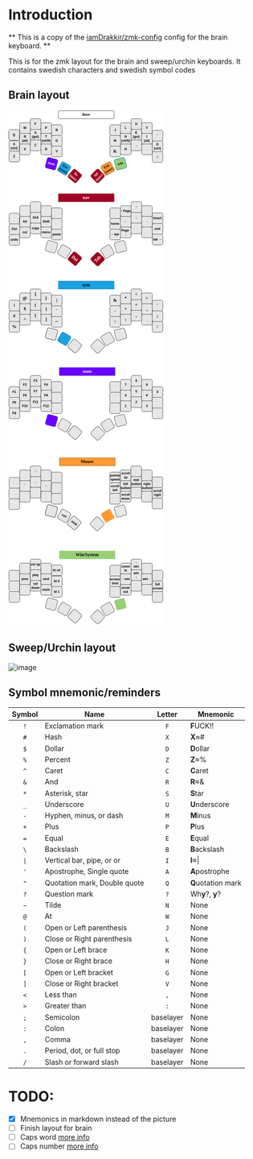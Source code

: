 # Introduction
** This is a copy of the [iamDrakkir/zmk-config](https://github.com/iamDrakkir/zmk-config) config for the brain keyboard. **

This is for the zmk layout for the brain and sweep/urchin keyboards.
It contains swedish characters and swedish symbol codes

## Brain layout

![image](docs/export/brain.png)

## Sweep/Urchin layout

![image](docs/export/sweep.png)

## Symbol mnemonic/reminders
| Symbol | Name                         |  Letter   | Mnemonic           |
| :----: | ---------------------------- | :-------: | ------------------ |
|  `!`   | Exclamation mark             |    `F`    | **F**UCK!!         |
|  `#`   | Hash                         |    `X`    | **X**≈#            |
|  `$`   | Dollar                       |    `D`    | **D**ollar         |
|  `%`   | Percent                      |    `Z`    | **Z**≈%            |
|  `^`   | Caret                        |    `C`    | **C**aret          |
|  `&`   | And                          |    `R`    | **R**≈&            |
|  `*`   | Asterisk, star               |    `S`    | **S**tar           |
|  `_`   | Underscore                   |    `U`    | **U**nderscore     |
|  `-`   | Hyphen, minus, or dash       |    `M`    | **M**inus          |
|  `+`   | Plus                         |    `P`    | **P**lus           |
|  `=`   | Equal                        |    `E`    | **E**qual          |
|  `\`   | Backslash                    |    `B`    | **B**ackslash      |
|  `\|`  | Vertical bar, pipe, or or    |    `I`    | **I**≈\|           |
|  `'`   | Apostrophe, Single quote     |    `A`    | **A**postrophe     |
|  `"`   | Quotation mark, Double quote |    `Q`    | **Q**uotation mark |
|  `?`   | Question mark                |    `?`    | Wh**y**?, **y**?   |
|  `~`   | Tilde                        |    `N`    | None               |
|  `@`   | At                           |    `W`    | None               |
|  `(`   | Open or Left parenthesis     |    `J`    | None               |
|  `)`   | Close or Right parenthesis   |    `L`    | None               |
|  `{`   | Open or Left brace           |    `K`    | None               |
|  `}`   | Close or Right brace         |    `H`    | None               |
|  `[`   | Open or Left bracket         |    `G`    | None               |
|  `]`   | Close or Right bracket       |    `V`    | None               |
|  `<`   | Less than                    |    `,`    | None               |
|  `>`   | Greater than                 |    `:`    | None               |
|  `;`   | Semicolon                    | baselayer | None               |
|  `:`   | Colon                        | baselayer | None               |
|  `,`   | Comma                        | baselayer | None               |
|  `.`   | Period, dot, or full stop    | baselayer | None               |
|  `/`   | Slash or forward slash       | baselayer | None               |


# TODO:

- [x] Mnemonics in markdown instead of the picture
- [ ] Finish layout for brain
- [ ] Caps word [more info](https://getreuer.info/posts/keyboards/caps-word/index.html)
- [ ] Caps number [more info](https://github.com/zmkfirmware/zmk/pull/1451)
